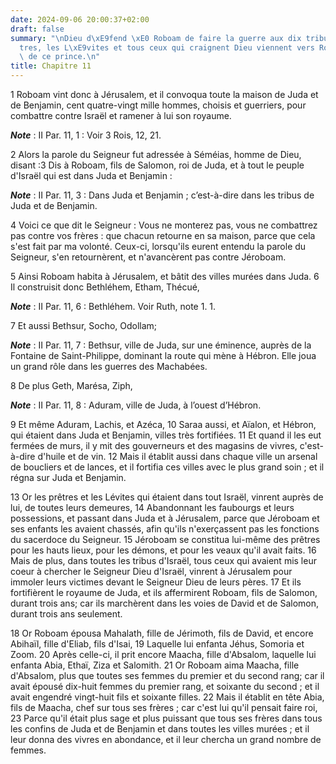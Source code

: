```yaml
---
date: 2024-09-06 20:00:37+02:00
draft: false
summary: "\nDieu d\xE9fend \xE0 Roboam de faire la guerre aux dix tribus.\nLes pr\xEA\
  tres, les L\xE9vites et tous ceux qui craignent Dieu viennent vers Roboam.\nEnfants\
  \ de ce prince.\n"
title: Chapitre 11
---
```





1 Roboam vint donc à Jérusalem, et il convoqua toute la maison de Juda et de Benjamin, cent quatre-vingt mille hommes, choisis et guerriers, pour combattre contre Israël et ramener à lui son royaume.

***Note*** :  II Par. 11, 1 : Voir 3 Rois, 12, 21.

2 Alors la parole du Seigneur fut adressée à Séméias, homme de Dieu, disant :3 Dis à Roboam, fils de Salomon, roi de Juda, et à tout le peuple d'Israël qui est dans Juda et Benjamin :

***Note*** :  II Par. 11, 3 : Dans Juda et Benjamin ; c’est-à-dire dans les tribus de Juda et de Benjamin.

4 Voici ce que dit le Seigneur : Vous ne monterez pas, vous ne combattrez pas contre vos frères : que chacun retourne en sa maison, parce que cela s'est fait par ma volonté. Ceux-ci, lorsqu'ils eurent entendu la parole du Seigneur, s'en retournèrent, et n'avancèrent pas contre Jéroboam.


5 Ainsi Roboam habita à Jérusalem, et bâtit des villes murées dans Juda. 6 Il construisit donc Bethléhem, Etham, Thécué,

***Note*** :  II Par. 11, 6 : Bethléhem. Voir Ruth, note 1. 1.

7 Et aussi Bethsur, Socho, Odollam;

***Note*** :  II Par. 11, 7 : Bethsur, ville de Juda, sur une éminence, auprès de la Fontaine de Saint-Philippe, dominant la route qui mène à Hébron. Elle joua un grand rôle dans les guerres des Machabées.

8 De plus Geth, Marésa, Ziph,

***Note*** :  II Par. 11, 8 : Aduram, ville de Juda, à l’ouest d’Hébron.

9 Et même Aduram, Lachis, et Azéca, 10 Saraa aussi, et Aïalon, et Hébron, qui étaient dans Juda et Benjamin, villes très fortifiées. 11 Et quand il les eut fermées de murs, il y mit des gouverneurs et des magasins de vivres, c'est-à-dire d'huile et de vin. 12 Mais il établit aussi dans chaque ville un arsenal de boucliers et de lances, et il fortifia ces villes avec le plus grand soin ; et il régna sur Juda et Benjamin.


13 Or les prêtres et les Lévites qui étaient dans tout Israël, vinrent auprès de lui, de toutes leurs demeures, 14 Abandonnant les faubourgs et leurs possessions, et passant dans Juda et à Jérusalem, parce que Jéroboam et ses enfants les avaient chassés, afin qu'ils n'exerçassent pas les fonctions du sacerdoce du Seigneur. 15 Jéroboam se constitua lui-même des prêtres pour les hauts lieux, pour les démons, et pour les veaux qu'il avait faits. 16 Mais de plus, dans toutes les tribus d'Israël, tous ceux qui avaient mis leur coeur à chercher le Seigneur Dieu d'Israël, vinrent à Jérusalem pour immoler leurs victimes devant le Seigneur Dieu de leurs pères. 17 Et ils fortifièrent le royaume de Juda, et ils affermirent Roboam, fils de Salomon, durant trois ans; car ils marchèrent dans les voies de David et de Salomon, durant trois ans seulement.


18 Or Roboam épousa Mahalath, fille de Jérimoth, fils de David, et encore Abihaïl, fille d'Eliab, fils d'Isai, 19 Laquelle lui enfanta Jéhus, Somoria et Zoom. 20 Après celle-ci, il prit encore Maacha, fille d'Absalom, laquelle lui enfanta Abia, Ethaï, Ziza et Salomith. 21 Or Roboam aima Maacha, fille d'Absalom, plus que toutes ses femmes du premier et du second rang; car il avait épousé dix-huit femmes du premier rang, et soixante du second ; et il avait engendré vingt-huit fils et soixante filles. 22 Mais il établit en tête Abia, fils de Maacha, chef sur tous ses frères ; car c'est lui qu'il pensait faire roi, 23 Parce qu'il était plus sage et plus puissant que tous ses frères dans tous les confins de Juda et de Benjamin et dans toutes les villes murées ; et il leur donna des vivres en abondance, et il leur chercha un grand nombre de femmes.

